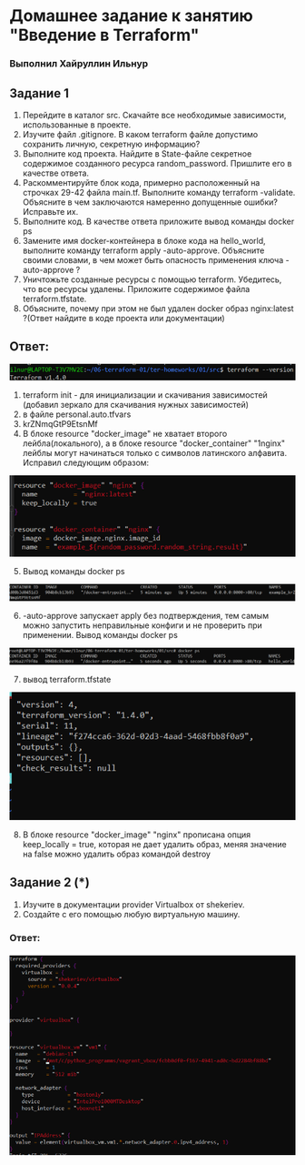# Домашнее задание к занятию "Введение в Terraform"

### Выполнил Хайруллин Ильнур


## Задание 1

1. Перейдите в каталог src. Скачайте все необходимые зависимости, использованные в проекте.
2. Изучите файл .gitignore. В каком terraform файле допустимо сохранить личную, секретную информацию?
3. Выполните код проекта. Найдите в State-файле секретное содержимое созданного ресурса random_password. Пришлите его в качестве ответа.
4. Раскомментируйте блок кода, примерно расположенный на строчках 29-42 файла main.tf. Выполните команду terraform -validate. Объясните в чем заключаются намеренно допущенные ошибки? Исправьте их.
5. Выполните код. В качестве ответа приложите вывод команды docker ps
6. Замените имя docker-контейнера в блоке кода на hello_world, выполните команду terraform apply -auto-approve. Объясните своими словами, в чем может быть опасность применения ключа -auto-approve ?
7. Уничтожьте созданные ресурсы с помощью terraform. Убедитесь, что все ресурсы удалены. Приложите содержимое файла terraform.tfstate.
8. Объясните, почему при этом не был удален docker образ nginx:latest ?(Ответ найдите в коде проекта или документации)

## Ответ:

![1](img/1.png)

1. terraform init - для инициализации и скачивания зависимостей (добавил зеркало для скачивания нужных зависимостей)
2. в файле personal.auto.tfvars
3. krZNmqGtP9EtsnMf
4. В блоке resource "docker_image" не хватает второго лейбла(локального), а в блоке resource "docker_container" "1nginx" лейблы могут начинаться только с символов латинского алфавита. Исправил следующим образом:

![2](img/2.png)

5. Вывод команды docker ps

![3](img/3.png)

6. -auto-approve запускает apply без подтверждения, тем самым можно запустить неправильные конфиги и не проверить при применении. Вывод команды docker ps

![4](img/4.png)

7. вывод terraform.tfstate 

![5](img/5.png)

8. В блоке resource "docker_image" "nginx" прописана опция keep_locally = true, которая не дает удалить образ, меняя значение на false можно удалить образ командой destroy

## Задание 2 (*)

1. Изучите в документации provider Virtualbox от shekeriev.
2. Создайте с его помощью любую виртуальную машину.

### Ответ:

![6](img/6.png)




